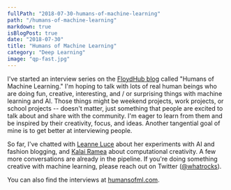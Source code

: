 ```yaml
---
fullPath: "2018-07-30-humans-of-machine-learning"
path: "/humans-of-machine-learning"
markdown: true
isBlogPost: true
date: "2018-07-30"
title: "Humans of Machine Learning"
category: "Deep Learning"
image: "qp-fast.jpg"
---
```


I've started an interview series on the [FloydHub blog](https://blog.floydhub.com/tag/humans-of-ml/) called "Humans of Machine Learning." I'm hoping to talk with lots of real human beings who are doing fun, creative, interesting, and / or surprising things with machine learning and AI. Those things might be weekend projects, work projects, or school projects -- doesn't matter, just something that people are excited to talk about and share with the community. I'm eager to learn from them and be inspired by their creativity, focus, and ideas. Another tangential goal of mine is to get better at interviewing people.

So far, I've chatted with [Leanne Luce](https://blog.floydhub.com/humans-of-ml-leanne-luce/) about her experiments with AI and fashion blogging, and [Kalai Ramea](https://blog.floydhub.com/humans-of-ml-kalai-ramea/) about computational creativity. A few more conversations are already in the pipeline. If you're doing something creative with machine learning, please reach out on Twitter ([@whatrocks](https://twitter.com/whatrocks)).

You can also find the interviews at [humansofml.com](http://humansofml.com).